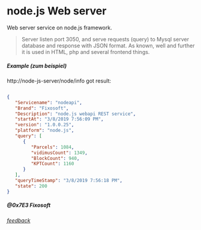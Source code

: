 # node.js Web server
Web server service  on node.js framework. 
>Server listen port 3050, and
serve requests (query) to Mysql server database 
and response with JSON format. As known, well and further it is used in HTML, php and several frontend things.

##### Example (zum beispiel)

http://node-js-server/node/info
got result:
```JSON

{
   "Servicename": "nodeapi",
   "Brand": "Fixosoft",
   "Description": "node.js webapi REST service",
   "startAt": "3/8/2019 7:56:09 PM",
   "version": "1.0.0.25",
   "platform": "node.js",
   "query": [
      {
         "Parcels": 1084,
         "vidimusCount": 1349,
         "BlockCount": 940,
         "KPTCount": 1160
      }
   ],
   "queryTimeStamp": "3/8/2019 7:56:18 PM",
   "state": 200
}

```

##### @0x7E3 Fixosoft 
###### [feedback](mailto:serg.home153@gmail.com)


